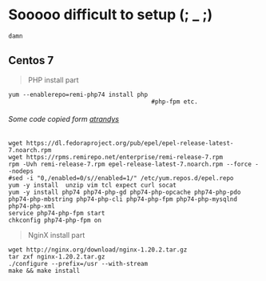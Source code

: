 # Sooooo difficult to setup (; _ ;)
    damn
## Centos 7
> PHP install part
```
yum --enablerepo=remi-php74 install php
                                        #php-fpm etc.
```
###### Some code copied form [atrandys](https://github.com/atrandys/wordpress/blob/master/wp_install.sh)
```
wget https://dl.fedoraproject.org/pub/epel/epel-release-latest-7.noarch.rpm
wget https://rpms.remirepo.net/enterprise/remi-release-7.rpm
rpm -Uvh remi-release-7.rpm epel-release-latest-7.noarch.rpm --force --nodeps
#sed -i "0,/enabled=0/s//enabled=1/" /etc/yum.repos.d/epel.repo
yum -y install  unzip vim tcl expect curl socat
yum -y install php74 php74-php-gd php74-php-opcache php74-php-pdo php74-php-mbstring php74-php-cli php74-php-fpm php74-php-mysqlnd php74-php-xml
service php74-php-fpm start
chkconfig php74-php-fpm on
```
> NginX install part
```
wget http://nginx.org/download/nginx-1.20.2.tar.gz
tar zxf nginx-1.20.2.tar.gz
./configure --prefix=/usr --with-stream
make && make install
```
